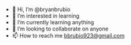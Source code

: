 - 👋 Hi, I’m @bryanbrubio
- 👀 I’m interested in learning 
- 🌱 I’m currently learning anything 
- 💞️ I’m looking to collaborate on anyone 
- 📫 How to reach me bbrubio923@gmail.com

<!---
bryanbrubio/bryanbrubio is a ✨ special ✨ repository because its `README.md` (this file) appears on your GitHub profile.
You can click the Preview link to take a look at your changes.
--->
